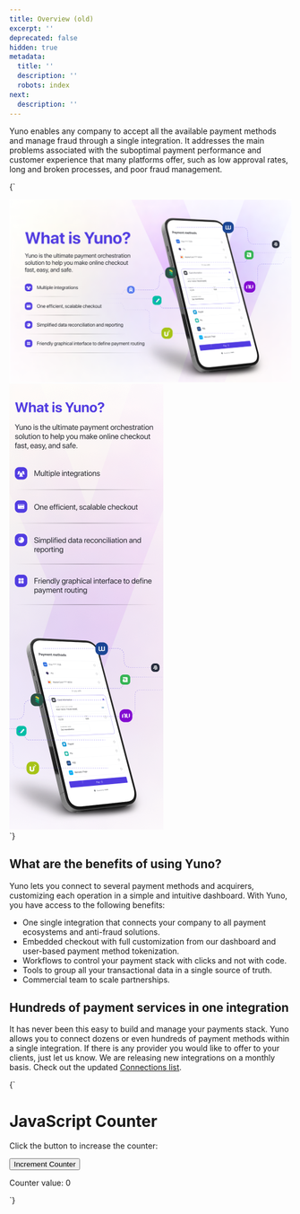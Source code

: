 ```yaml
---
title: Overview (old)
excerpt: ''
deprecated: false
hidden: true
metadata:
  title: ''
  description: ''
  robots: index
next:
  description: ''
---
```

Yuno enables any company to accept all the available payment methods and manage fraud through a single integration. It addresses the main problems associated with the suboptimal payment performance and customer experience that many platforms offer, such as low approval rates, long and broken processes, and poor fraud management.

<HTMLBlock>{`
<body>
  <div>
    <img class="overview_img_desktop" src="https://raw.githubusercontent.com/writechoiceorg/yuno-images/main/doc/overview/desktop_overview.png" alt="">
    <img class="overview_img_mobile" src="https://raw.githubusercontent.com/writechoiceorg/yuno-images/main/doc/overview/mobile_overview.png" alt="">
  </div>
</body>
`}</HTMLBlock>

## What are the benefits of using Yuno?

Yuno lets you connect to several payment methods and acquirers, customizing each operation in a simple and intuitive dashboard. With Yuno, you have access to the following benefits:

* One single integration that connects your company to all payment ecosystems and anti-fraud solutions.
* Embedded checkout with full customization from our dashboard and user-based payment method tokenization. 
* Workflows to control your payment stack with clicks and not with code. 
* Tools to group all your transactional data in a single source of truth.
* Commercial team to scale partnerships.

## Hundreds of payment services in one integration

It has never been this easy to build and manage your payments stack.  Yuno allows you to connect dozens or even hundreds of payment methods within a single integration. If there is any provider you would like to offer to your clients, just let us know. We are releasing new integrations on a monthly basis. Check out the updated [Connections list](doc:yuno-connections).

<HTMLBlock>{`
<!DOCTYPE html>
<html>

<head>
  <title>JavaScript Counter</title>
</head>

<body>

  <h1>JavaScript Counter</h1>

  <p>Click the button to increase the counter:</p>

  <button id="incrementButton">Increment Counter</button>
  <p>Counter value: <span id="counter">0</span></p>

  <script>
    document.addEventListener("DOMContentLoaded", function () {
      var counter = 0;
      var counterSpan = document.getElementById("counter");
      var incrementButton = document.getElementById("incrementButton");

      incrementButton.addEventListener("click", function () {
        counter++;
        counterSpan.textContent = counter;
        console.log(counter);
      });
    });
  </script>

</body>

</html>
`}</HTMLBlock>
